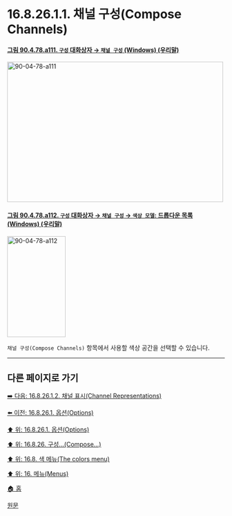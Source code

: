 # 16.8.26.1.1. 채널 구성(Compose Channels)

<a id="90-04-78-a111"></a>

#### [그림 90.4.78.a111. `구성` 대화상자 → `채널 구성` (Windows) (우리말)](./90-04-0078-compose.md#90-04-78-a111)
<img width="500" height="324" alt="90-04-78-a111" src="https://github.com/user-attachments/assets/5cc11fed-7c7e-45a3-8caf-411a14511cd1" />

<a id="90-04-78-a112"></a>

#### [그림 90.4.78.a112. `구성` 대화상자 → `채널 구성` → `색상 모델`: 드롭다운 목록 (Windows) (우리말)](./90-04-0078-compose.md#90-04-78-a112)
<img width="135" height="233" alt="90-04-78-a112" src="https://github.com/user-attachments/assets/64712445-79f5-4fa2-b1d5-5a3d97f1912d" />

`채널 구성(Compose Channels)` 항목에서 사용할 색상 공간을 선택할 수 있습니다.

***

## 다른 페이지로 가기

[➡️ 다음: 16.8.26.1.2. 채널 표시(Channel Representations)](./16-08-26-01-02-channel_representations.md)

[⬅️ 이전: 16.8.26.1. 옵션(Options)](./16-08-26-01-00-options.md)

[⬆️ 위: 16.8.26.1. 옵션(Options)](./16-08-26-01-00-options.md)

[⬆️ 위: 16.8.26. 구성…(Compose…)](./16-08-26-00-compose.md)

[⬆️ 위: 16.8. 색 메뉴(The colors menu)](./16-08-00-the-colors-menu.md)

[⬆️ 위: 16. 메뉴(Menus)](./16-00-menus.md)

[🏠 홈](./00-home.md)

[원문](https://docs.gimp.org/2.10/ko/plug-in-compose.html#idm32303)